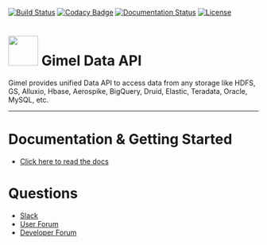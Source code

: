[![Build Status](https://travis-ci.org/paypal/gimel.svg?branch=master)](https://travis-ci.org/paypal/gimel)
[![Codacy Badge](https://api.codacy.com/project/badge/Grade/95130dc3cc0a4be1852ca5d4363d3214)](https://www.codacy.com/app/Dee-Pac/gimel?utm_source=github.com&amp;utm_medium=referral&amp;utm_content=paypal/gimel&amp;utm_campaign=Badge_Grade)
[![Documentation Status](https://readthedocs.org/projects/gimel/badge/?version=latest)](http://gimel.readthedocs.io/en/latest/?badge=latest)
[![License](http://img.shields.io/:license-Apache%202-blue.svg)](http://www.apache.org/licenses/LICENSE-2.0.txt)

# <img src="docs/images/gimel.png" width="60" height="60" /> Gimel Data API


Gimel provides unified Data API to access data from any storage like HDFS, GS, Alluxio, Hbase, Aerospike, BigQuery, Druid, Elastic, Teradata, Oracle, MySQL, etc.



--------------------------------------------------------------------------------------------------------------------

# Documentation & Getting Started

  * [Click here to read the docs](http://gimel.readthedocs.io/)

# Questions

  * [Slack](https://gimel-dev.slack.com)
  * [User Forum](https://groups.google.com/d/forum/gimel-user)
  * [Developer Forum](https://groups.google.com/d/forum/gimel-dev)
